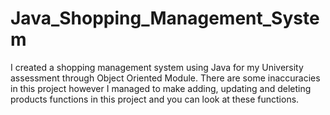 # Java_Shopping_Management_System
I created a shopping management system using Java for my University assessment through Object Oriented Module. There are some inaccuracies in this project however I managed to make adding, updating and deleting products functions in this project and you can look at these functions. 
